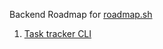 Backend Roadmap for [roadmap.sh](https://roadmap.sh/backend/projects)

1. [Task tracker CLI](https://roadmap.sh/backend/projects) 
